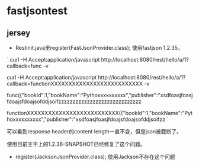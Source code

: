 # fastjsontest

## jersey

- Restinit.java里register(FastJsonProvider.class); 使用fastjson 1.2.35，

`
curl  -H  Accept:application/javascript http://localhost:8080/rest/hello/a/1?callback=func -v

curl  -H  Accept:application/javascript http://localhost:8080/rest/hello/a/1?callback=functionXXXXXXXXXXXXXXXXXXXXXXXXXX -v

func({"bookId":1,"bookName":"Pythoxxxxxxxxxx","publisher":"xsdfoasjfoasjfdoajsfdoajsofddjsoifzzzzzzzzzzzzzzzzzzzzzzzzzzzzz

functionXXXXXXXXXXXXXXXXXXXXXXXXXX({"bookId":1,"bookName":"Pythoxxxxxxxxxx","publisher":"xsdfoasjfoasjfdoajsfdoajsofddjsoifzz
`

可以看到response header的content length一直不变，但是json被截断了。

使用目前主干上的1.2.36-SNAPSHOT已经修复了这个问题。

- register(JacksonJsonProvider.class); 使用Jackson不存在这个问题

